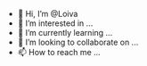 - 👋 Hi, I’m @Loiva
- 👀 I’m interested in ...
- 🌱 I’m currently learning ...
- 💞️ I’m looking to collaborate on ...
- 📫 How to reach me ...

<!---
Loiva/Loiva is a ✨ special ✨ repository because its `README.md` (this file) appears on your GitHub profile.
You can click the Preview link to take a look at your changes.
--->
